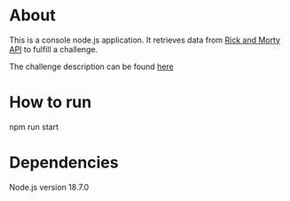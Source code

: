 # About
This is a console node.js application.
It retrieves data from [Rick and Morty API](https://rickandmortyapi.com/ "Rick and morty API") to fulfill a challenge.

The challenge description can be found [here](https://www.notion.so/Rick-and-Morty-Challenge-84a1b794dc09429fb3178c2a24e7c217 "Chipax's challenge")

# How to run
npm run start

# Dependencies
Node.js version 18.7.0